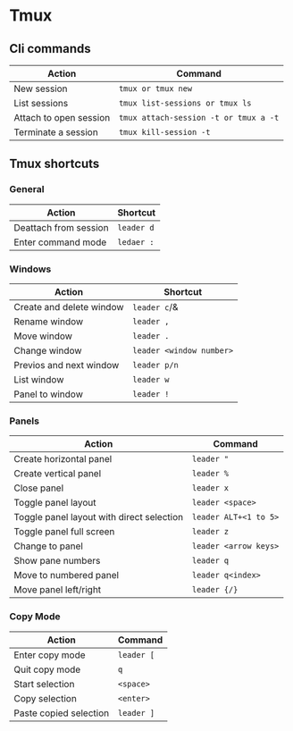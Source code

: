 # Tmux

## Cli commands

| Action                 | Command                               |
| ---------------------- | ------------------------------------- |
| New session            | `tmux or tmux new`                    |
| List sessions          | `tmux list-sessions or tmux ls`       |
| Attach to open session | `tmux attach-session -t or tmux a -t` |
| Terminate a session    | `tmux kill-session -t`                |

## Tmux shortcuts

### General

| Action                | Shortcut   |
| --------------------- | ---------- |
| Deattach from session | `leader d` |
| Enter command mode    | `ledaer :` |

### Windows

| Action                   | Shortcut                 |
| ------------------------ | ------------------------ |
| Create and delete window | `leader c`/&             |
| Rename window            | `leader ,`               |
| Move window              | `leader .`               |
| Change window            | `leader <window number>` |
| Previos and next window  | `leader p/n`             |
| List window              | `leader w`               |
| Panel to window          | `leader !`               |

### Panels

| Action                                    | Command               |
| ----------------------------------------- | --------------------- |
| Create horizontal panel                   | `leader "`            |
| Create vertical panel                     | `leader %`            |
| Close panel                               | `leader x`            |
| Toggle panel layout                       | `leader <space>`      |
| Toggle panel layout with direct selection | `leader ALT+<1 to 5>` |
| Toggle panel full screen                  | `leader z`            |
| Change to panel                           | `leader <arrow keys>` |
| Show pane numbers                         | `leader q`            |
| Move to numbered panel                    | `leader q<index>`     |
| Move panel left/right                     | `leader {/}`          |

### Copy Mode

| Action                 | Command    |
| ---------------------- | ---------- |
| Enter copy mode        | `leader [` |
| Quit copy mode         | `q`        |
| Start selection        | `<space>`  |
| Copy selection         | `<enter>`  |
| Paste copied selection | `leader ]` |